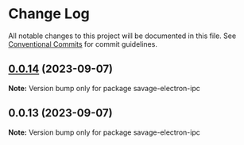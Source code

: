 # Change Log

All notable changes to this project will be documented in this file.
See [Conventional Commits](https://conventionalcommits.org) for commit guidelines.

## [0.0.14](https://github.com/savage181855/savage-libs/compare/savage-electron-ipc@0.0.13...savage-electron-ipc@0.0.14) (2023-09-07)

**Note:** Version bump only for package savage-electron-ipc

## 0.0.13 (2023-09-07)

**Note:** Version bump only for package savage-electron-ipc
